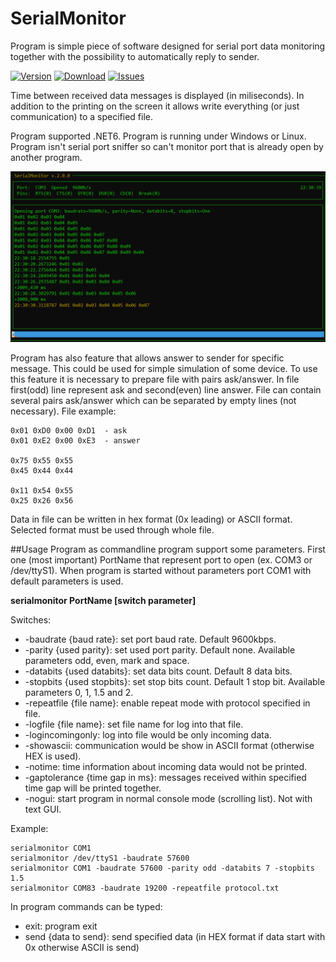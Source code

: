 # SerialMonitor
Program is simple piece of software designed for serial port data monitoring together with the possibility to automatically reply to sender. 

[![Version](https://img.shields.io/github/v/release/docbender/SerialMonitor?include_prereleases)](https://github.com/docbender/SerialMonitor/releases)
[![Download](https://img.shields.io/github/downloads/docbender/SerialMonitor/total.svg)](https://github.com/docbender/SerialMonitor/releases)
[![Issues](https://img.shields.io/github/issues/docbender/SerialMonitor)](https://github.com/docbender/SerialMonitor/issues)

Time between received data messages is displayed (in miliseconds). In addition to the printing on the screen it allows write everything (or just communication) to a specified file.

Program supported .NET6. Program is running under Windows or Linux. Program isn't serial port sniffer so can't monitor port that is already open by another program.

![](https://github.com/docbender/SerialMonitor/blob/master/img/SM3.png)

Program has also feature that allows answer to sender for specific message. This could be used for simple simulation of some device. To use this feature it is necessary to prepare file with pairs ask/answer. In file first(odd) line represent ask and second(even) line answer. File can contain several pairs ask/answer which can be separated by empty lines (not necessary). File example:

    0x01 0xD0 0x00 0xD1  - ask
    0x01 0xE2 0x00 0xE3  - answer
    
    0x75 0x55 0x55
    0x45 0x44 0x44
    
    0x11 0x54 0x55
    0x25 0x26 0x56

Data in file can be written in hex format (0x leading) or ASCII format. Selected format must be used through whole file.

##Usage
Program as commandline program support some parameters. First one (most important) PortName that represent port to open (ex. COM3 or /dev/ttyS1). When program is started without parameters port COM1 with default parameters is used.

**serialmonitor PortName [switch parameter]**

Switches:
* -baudrate {baud rate}: set port baud rate. Default 9600kbps.
* -parity {used parity}: set used port parity. Default none. Available parameters odd, even, mark and space.
* -databits {used databits}: set data bits count. Default 8 data bits.
* -stopbits {used stopbits}: set stop bits count. Default 1 stop bit. Available parameters 0, 1, 1.5 and 2.
* -repeatfile {file name}: enable repeat mode with protocol specified in file.
* -logfile {file name}: set file name for log into that file.
* -logincomingonly: log into file would be only incoming data.
* -showascii: communication would be show in ASCII format (otherwise HEX is used).
* -notime: time information about incoming data would not be printed.
* -gaptolerance {time gap in ms}: messages received within specified time gap will be printed together.
* -nogui: start program in normal console mode (scrolling list). Not with text GUI.

Example:

    serialmonitor COM1
    serialmonitor /dev/ttyS1 -baudrate 57600
    serialmonitor COM1 -baudrate 57600 -parity odd -databits 7 -stopbits 1.5
    serialmonitor COM83 -baudrate 19200 -repeatfile protocol.txt

In program commands can be typed:
* exit: program exit
* send {data to send}: send specified data (in HEX format if data start with 0x otherwise ASCII is send)